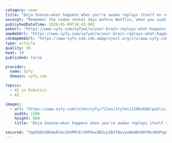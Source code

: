 ```yaml
---
category: news
title: "Deja Snooze—what happens when you’re awake replays itself on repeat in your sleep"
excerpt: "Remember the video rental days before Netflix, when you used to have to be kind and rewind? Your brain kind of works like a VHS tape. It records while you’re awake, then after you fall asleep, it’s rewind,"
publishedDateTime: 2020-05-09T16:42:00Z
webUrl: "https://www.syfy.com/syfywire/your-brain-replays-what-happens-awake-in-sleep"
ampWebUrl: "https://www.syfy.com/syfywire/your-brain-replays-what-happens-awake-in-sleep?amp"
cdnAmpWebUrl: "https://www-syfy-com.cdn.ampproject.org/c/s/www.syfy.com/syfywire/your-brain-replays-what-happens-awake-in-sleep?amp"
type: article
quality: 39
heat: 39
published: false

provider:
  name: Syfy
  domain: syfy.com

topics:
  - AI in Robotics
  - AI

images:
  - url: "https://www.syfy.com/sites/syfy/files/styles/1200x680/public/2020/05/yearmillion1.jpg"
    width: 1200
    height: 680
    title: "Deja Snooze—what happens when you’re awake replays itself on repeat in your sleep"

secured: "YqeE8bV2WkAw9CAxZkOPMrEr99FUwcBBZcpIB37BovyxWeANskM7RozNkPopuveIgKe++cNfWYwepdnpD/AfCmvr1kDYiOX4ROnqWGyNToHVggB3y1Wwer2PbtARFFsz85LGm+9IFohkMYC2K+jcPyRuSg/DHWtHao7kCievj6N0a1lamkVvOfIeVXSnpRYRh1RQDfHsx9tk+DHFRUL2D3avznjADFZhoEj3OYdLlpr3urqnMHekFWOPbQ/fXUPMeUPwOvtLsd2kHyW7NukH6+9C+IaKwavDtKA502X3qD99TIu3Dtr4p2rLF4Xeq8iL;mSusWR7+25LfqOMF4lINBA=="
---
```



